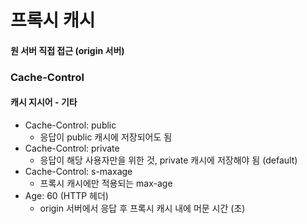 # 프록시 캐시

#### 원 서버 직접 접근 (origin 서버)

### Cache-Control

#### 캐시 지시어 - 기타

- Cache-Control: public
  - 응답이 public 캐시에 저장되어도 됨
- Cache-Control: private
  - 응답이 해당 사용자만을 위한 것, private 캐시에 저장해야 됨 (default)
- Cache-Control: s-maxage
  - 프록시 캐시에만 적용되는 max-age
- Age: 60 (HTTP 헤더)
  - origin 서버에서 응답 후 프록시 캐시 내에 머문 시간 (초)

